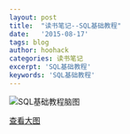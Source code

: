 ```yaml
---
layout: post
title:  "读书笔记--SQL基础教程"
date:   '2015-08-17'
tags: blog
author: hoohack
categories: 读书笔记
excerpt: 'SQL基础教程'
keywords: 'SQL基础教程'
---
```


![SQL基础教程脑图](https://www.hoohack.me/assets/images/sql_basic_course.png)

[查看大图](https://www.hoohack.me/assets/images/sql_basic_course.png)
